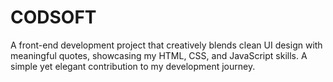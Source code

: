 # CODSOFT
 A front-end  development project that creatively blends clean UI design with meaningful quotes, showcasing my HTML, CSS, and JavaScript skills. A simple yet elegant contribution to my development journey.
